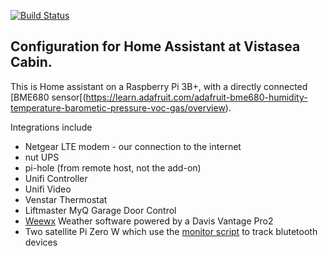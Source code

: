 [![Build Status](https://travis-ci.org/Scott8586/home-assistant-vistasea.svg?branch=master)](https://travis-ci.org/Scott8586/home-assistant-vistasea)

## Configuration for Home Assistant at Vistasea Cabin.

This is Home assistant on a Raspberry Pi 3B+, with a directly connected [BME680 sensor[(https://learn.adafruit.com/adafruit-bme680-humidity-temperature-barometic-pressure-voc-gas/overview).

Integrations include
- Netgear LTE modem - our connection to the internet
- nut UPS
- pi-hole (from remote host, not the add-on)
- Unifi Controller
- Unifi Video
- Venstar Thermostat
- Liftmaster MyQ Garage Door Control
- [Weewx](https://github.com/weewx/weewx) Weather software powered by a Davis Vantage Pro2
- Two satellite Pi Zero W which use the [monitor script](https://github.com/andrewjfreyer/monitor) to track blutetooth devices

